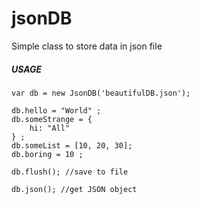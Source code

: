 # jsonDB

Simple class to store data in json file

##### USAGE

```
var db = new JsonDB('beautifulDB.json');

db.hello = "World" ;
db.someStrange = {
    hi: "All"
} ;
db.someList = [10, 20, 30];
db.boring = 10 ;

db.flush(); //save to file

db.json(); //get JSON object
```